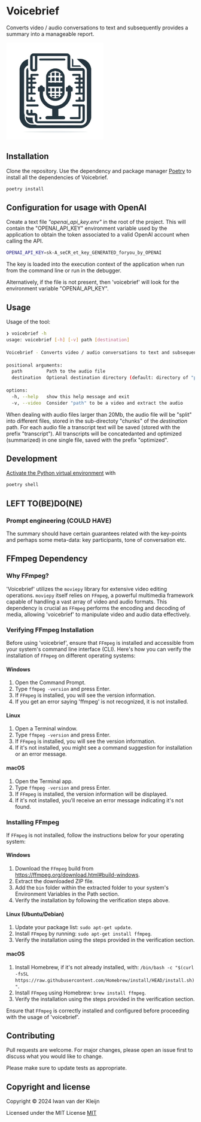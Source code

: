 # Voicebrief

Converts video / audio conversations to text and subsequently provides a summary into a manageable report.


![Voicebrief converts video / audio conversations to text ](images/voicebrief_small.png)


## Installation

Clone the repository. Use the dependency and package manager [Poetry](https://python-poetry.org/) to install all the dependencies of Voicebrief.

```bash
poetry install
```

## Configuration for usage with OpenAI

Create a text file _"openai_api_key.env"_ in the root of the project. This will contain the "OPENAI_API_KEY" environment variable used by the application to obtain the token associated to a valid OpenAI account when calling the API.

```bash
OPENAI_API_KEY=sk-A_seCR_et_key_GENERATED_foryou_by_OPENAI
```
The key is loaded into the execution context of the application when run from the command line or run in the debugger.

Alternatively, if the file is not present, then 'voicebrief' will look for the environment variable "OPENAI_API_KEY".

## Usage

Usage of the tool:

```bash
❯ voicebrief -h
usage: voicebrief [-h] [-v] path [destination]

Voicebrief - Converts video / audio conversations to text and subsequently provides a summary into a managable report.

positional arguments:
  path         Path to the audio file
  destination  Optional destination directory (default: directory of "path" parameter)

options:
  -h, --help   show this help message and exit
  -v, --video  Consider "path" to be a video and extract the audio

```

When dealing with audio files larger than 20Mb, the audio file will be "split" into different files, stored in the sub-directoty "chunks" of the _destination_ path. For each audio file a transcript text will be saved (stored with the prefix "transcript"). All transcripts will be concatedanted and optimized (summarized) in one single file, saved with the prefix "optimized". 

## Development
[Activate the Python virtual environment](https://python-poetry.org/docs/basic-usage/#activating-the-virtual-environment) with

```bash
poetry shell
```

## LEFT TO(BE)DO(NE)

### Prompt engineering (COULD HAVE)

The summary should have certain guarantees related with the key-points and perhaps some meta-data: key participants, tone of conversation etc. 

## FFmpeg Dependency

### Why FFmpeg?

'Voicebrief' utilizes the `moviepy` library for extensive video editing operations. `moviepy` itself relies on `FFmpeg`, a powerful multimedia framework capable of handling a vast array of video and audio formats. This dependency is crucial as `FFmpeg` performs the encoding and decoding of media, allowing 'voicebrief' to manipulate video and audio data effectively.

### Verifying FFmpeg Installation

Before using 'voicebrief', ensure that `FFmpeg` is installed and accessible from your system's command line interface (CLI). Here's how you can verify the installation of `FFmpeg` on different operating systems:

#### Windows

1. Open the Command Prompt.
2. Type `ffmpeg -version` and press Enter.
3. If `FFmpeg` is installed, you will see the version information.
4. If you get an error saying 'ffmpeg' is not recognized, it is not installed.

#### Linux

1. Open a Terminal window.
2. Type `ffmpeg -version` and press Enter.
3. If `FFmpeg` is installed, you will see the version information.
4. If it's not installed, you might see a command suggestion for installation or an error message.

#### macOS

1. Open the Terminal app.
2. Type `ffmpeg -version` and press Enter.
3. If `FFmpeg` is installed, the version information will be displayed.
4. If it's not installed, you'll receive an error message indicating it's not found.

### Installing FFmpeg

If `FFmpeg` is not installed, follow the instructions below for your operating system:

#### Windows

1. Download the `FFmpeg` build from https://ffmpeg.org/download.html#build-windows.
2. Extract the downloaded ZIP file.
3. Add the `bin` folder within the extracted folder to your system's Environment Variables in the Path section.
4. Verify the installation by following the verification steps above.

#### Linux (Ubuntu/Debian)

1. Update your package list: `sudo apt-get update`.
2. Install `FFmpeg` by running: `sudo apt-get install ffmpeg`.
3. Verify the installation using the steps provided in the verification section.

#### macOS

1. Install Homebrew, if it's not already installed, with: `/bin/bash -c "$(curl -fsSL https://raw.githubusercontent.com/Homebrew/install/HEAD/install.sh)"`.
2. Install `FFmpeg` using Homebrew: `brew install ffmpeg`.
3. Verify the installation using the steps provided in the verification section.

Ensure that `FFmpeg` is correctly installed and configured before proceeding with the usage of 'voicebrief'.


## Contributing

Pull requests are welcome. For major changes, please open an issue first
to discuss what you would like to change.

Please make sure to update tests as appropriate.

## Copyright and license

Copyright © 2024 Iwan van der Kleijn

Licensed under the MIT License 
[MIT](https://choosealicense.com/licenses/mit/)